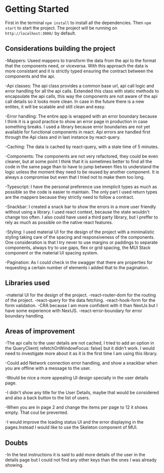# Getting Started

First in the terminal `npm install` to install all the dependencies. Then `npm start` to start the project. The project will be running on `http://localhost:3000/` by default.

## Considerations building the project

-Mappers:
Useed mappers to transform the data from the api to the format that the components need, or viceversa.
With this approach the data is more consistant and it is strictly typed ensuring the contract between the components and the api.

-Api classes:
The api class provides a common base url, api call logic and error handling for all the api calls.
Extended this class with static methods to encapsulate the api calls, this way the components are not aware of the api call details so it looks more clean. In case in the future there is a new entites, it will be scalable and still clean and easy.

-Error handling:
The entire app is wrapped with an error boundary because I think it is a good practice to show an error page in production in case something breaks. I used a library because error boundaries are not yet available for functional components in react.
Api errors are handled first through the Api class and in last instance by react-query.

-Caching:
The data is cached by react-query, with a stale time of 5 minutes.

-Components:
The components are not very refactored, they could be even cleaner, but at some point I think that it is sometimes better to find all the code in the same page than to have to jump between files to understand the logic unless the moment they need to be reused by another component. It is always a compromise but even that I tried not to make them too long.

-Typescript:
I have the personal preference use immplicit types as much as possible so the code is easier to maintain. The only part I used return types are the mappers because they strictly need to follow a contract.

-Snackbar:
I created a snack bar to show the errors in a more user friendly without using a library. I used react context, because the state wouldn't change too often. I also could have used a third party library, but I preffer to rely as much as possible on the native react features.

-Styling:
I used material UI for the design of the project with a minimalistic
styling taking care of the spacing and responsiveness of the components. One consideration is that I try never to use margins or paddings to separate components, always try to use gaps, flex or grid spacing, the MUI Stack component or the material UI spacing system.

-Pagination:
As I could check in the swagger that there are properties for requesting a certain number of elements i added that to the pagination.

## Libraries used

-material UI for the design of the project.
-react-router-dom for the routing of the project.
-react-query for the data fetching.
-react-hook-form for the form validation.
-CRA because I am more confident with it than NextJs but
I have some experience with NextJS.
-react-error-boundary for error boundary handling.

## Areas of improvement

-The api calls to the user details are not cached, I tried to add an option in the QueryClient{ refetchOnWindowFocus: false} but it didn't work. I would need to investigate more about it as it is the first time I am using this library.

-Could add Network connection error handling, and show a snackbar when you are offline with a message to the user.

-Would be nice a more appealing UI design specially in the user details page.

-I didn't show any title for the User Details, maybe that would be considered and also a back button to the list of users.

-When you are in page 2 and change the items per page to 12 it shows empty. That coul be prevented.

-I would improve the loading status UI and the error displaying in the pages.Instead I would like to use the Skeleton component of MUI.

## Doubts

-In the test instructions it is said to add more details of the user in the details page but I could not find any other keys than the ones I was already showing.
